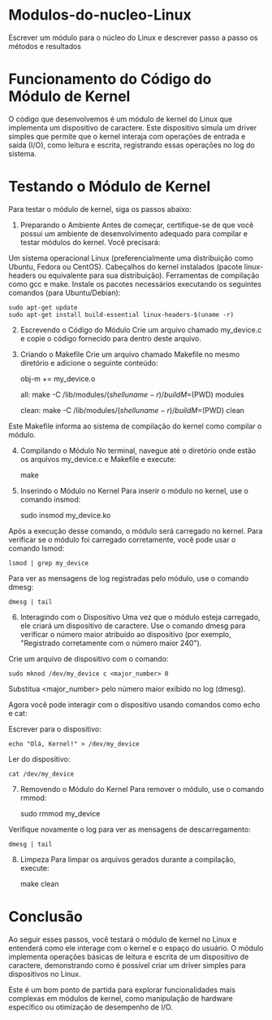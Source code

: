 # Modulos-do-nucleo-Linux
Escrever um módulo para o núcleo do Linux e descrever passo a passo os métodos e resultados

# Funcionamento do Código do Módulo de Kernel
O código que desenvolvemos é um módulo de kernel do Linux que implementa um dispositivo de caractere. Este dispositivo simula um driver simples que permite que o kernel interaja com operações de entrada e saída (I/O), como leitura e escrita, registrando essas operações no log do sistema.

# Testando o Módulo de Kernel
Para testar o módulo de kernel, siga os passos abaixo:

1. Preparando o Ambiente
Antes de começar, certifique-se de que você possui um ambiente de desenvolvimento adequado para compilar e testar módulos do kernel. Você precisará:

Um sistema operacional Linux (preferencialmente uma distribuição como Ubuntu, Fedora ou CentOS).
Cabeçalhos do kernel instalados (pacote linux-headers ou equivalente para sua distribuição).
Ferramentas de compilação como gcc e make.
Instale os pacotes necessários executando os seguintes comandos (para Ubuntu/Debian):

    sudo apt-get update
    sudo apt-get install build-essential linux-headers-$(uname -r)

2. Escrevendo o Código do Módulo
Crie um arquivo chamado my_device.c e copie o código fornecido para dentro deste arquivo.

3. Criando o Makefile
Crie um arquivo chamado Makefile no mesmo diretório e adicione o seguinte conteúdo:

    obj-m += my_device.o

    all:
        make -C /lib/modules/$(shell uname -r)/build M=$(PWD) modules

    clean:
        make -C /lib/modules/$(shell uname -r)/build M=$(PWD) clean

Este Makefile informa ao sistema de compilação do kernel como compilar o módulo.

4. Compilando o Módulo
No terminal, navegue até o diretório onde estão os arquivos my_device.c e Makefile e execute:

    make

5. Inserindo o Módulo no Kernel
Para inserir o módulo no kernel, use o comando insmod:

    sudo insmod my_device.ko

Após a execução desse comando, o módulo será carregado no kernel. Para verificar se o módulo foi carregado corretamente, 
você pode usar o comando lsmod:

    lsmod | grep my_device

Para ver as mensagens de log registradas pelo módulo, use o comando dmesg:

    dmesg | tail

6. Interagindo com o Dispositivo
Uma vez que o módulo esteja carregado, ele criará um dispositivo de caractere. Use o comando dmesg para verificar o número maior atribuído ao dispositivo (por exemplo, "Registrado corretamente com o número maior 240").

Crie um arquivo de dispositivo com o comando:

    sudo mknod /dev/my_device c <major_number> 0

Substitua <major_number> pelo número maior exibido no log (dmesg).

Agora você pode interagir com o dispositivo usando comandos como echo e cat:

Escrever para o dispositivo:

    echo "Olá, Kernel!" > /dev/my_device

Ler do dispositivo:

    cat /dev/my_device

7. Removendo o Módulo do Kernel
Para remover o módulo, use o comando rmmod:

    sudo rmmod my_device

Verifique novamente o log para ver as mensagens de descarregamento:

    dmesg | tail

8. Limpeza
Para limpar os arquivos gerados durante a compilação, execute:

    make clean


# Conclusão
Ao seguir esses passos, você testará o módulo de kernel no Linux e entenderá como ele interage com o kernel e o espaço do usuário. O módulo implementa operações básicas de leitura e escrita de um dispositivo de caractere, demonstrando como é possível criar um driver simples para dispositivos no Linux.

Este é um bom ponto de partida para explorar funcionalidades mais complexas em módulos de kernel, como manipulação de hardware específico ou otimização de desempenho de I/O.

